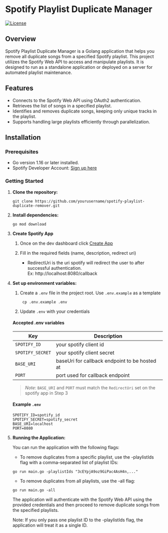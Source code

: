 # Spotify Playlist Duplicate Manager

[![License](https://img.shields.io/badge/License-MIT-blue.svg)](https://opensource.org/licenses/MIT)

## Overview

Spotify Playlist Duplicate Manager is a Golang application that helps you remove all duplicate songs from a specified Spotify playlist. This project utilizes the Spotify Web API to access and manipulate playlists. It is designed to run as a standalone application or deployed on a server for automated playlist maintenance.

## Features

- Connects to the Spotify Web API using OAuth2 authentication.
- Retrieves the list of songs in a specified playlist.
- Identifies and removes duplicate songs, keeping only unique tracks in the playlist.
- Supports handling large playlists efficiently through parallelization.

## Installation

### Prerequisites

- Go version 1.16 or later installed.
- Spotify Developer Account: [Sign up here](https://developer.spotify.com/dashboard/applications)

### Getting Started

1. **Clone the repository:**
   ```shell
   git clone https://github.com/yourusername/spotify-playlist-duplicate-remover.git
   ```

2. **Install dependencies:**
    ```shell
    go mod download
    ```
   
3. **Create Spotify App**

   1. Once on the dev dashboard click [Create App](https://developer.spotify.com/dashboard/create)

   2. Fill in the required fields (name, description, redirect uri)
      - RedirectUri is the uri spotify will redirect the user to after successful authentication. \
      Ex: http://localhost:8080/callback
4. **Set up environment variables:**   
   1. Create a `.env` file in the project root. Use `.env.example` as a template
        ```shell
         cp .env.example .env 
        ```
       
   2. Update `.env` with your credentials

   #### Accepted .env variables

   | Key              | Description                                   |
   |------------------|-----------------------------------------------|
   | `SPOTIFY_ID`     | your spotify client id                        |
   | `SPOTIFY_SECRET` | your spotify client secret                    |
   | `BASE_URI`       | baseUri for callback endpoint to be hosted at |
   | `PORT`           | port used for callback endpoint               |

   > *Note*: `BASE_URI` and `PORT` must match the `RedirectUri` set on the spotify app in Step 3

   #### Example `.env`
     ```dotenv
     SPOTIFY_ID=spotify_id
     SPOTIFY_SECRET=spotify_secret
     BASE_URI=localhost
     PORT=8080
     ```

5. **Running the Application:**

   You can run the application with the following flags:

   - To remove duplicates from a specific playlist, use the -playlistIds flag with a comma-separated list of playlist IDs:

   ``` shell
   go run main.go -playlistIds "3cEYpjA9oz9GiPac4AsH4n,..."
   ```

   - To remove duplicates from all playlists, use the -all flag:

   ```shell
   go run main.go -all
   ```

   The application will authenticate with the Spotify Web API using the provided credentials and then proceed to remove duplicate songs from the specified playlists.

   Note: If you only pass one playlist ID to the -playlistIds flag, the application will treat it as a single ID.